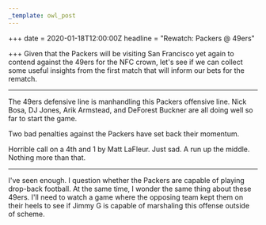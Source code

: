 ```yaml
---
_template: owl_post
---
```



+++
date = 2020-01-18T12:00:00Z
headline = "Rewatch: Packers @ 49ers"

+++
Given that the Packers will be visiting San Francisco yet again to contend against the 49ers for the NFC crown, let's see if we can collect some useful insights from the first match that will inform our bets for the rematch.

***

The 49ers defensive line is manhandling this Packers offensive line. Nick Bosa, DJ Jones, Arik Armstead, and DeForest Buckner are all doing well so far to start the game.

Two bad penalties against the Packers have set back their momentum.

Horrible call on a 4th and 1 by Matt LaFleur. Just sad. A run up the middle. Nothing more than that.

***

I've seen enough. I question whether the Packers are capable of playing drop-back football. At the same time, I wonder the same thing about these 49ers. I'll need to watch a game where the opposing team kept them on their heels to see if Jimmy G is capable of marshaling this offense outside of scheme.

